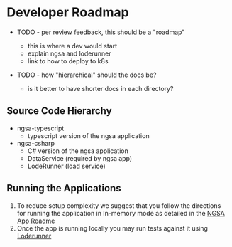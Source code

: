 # Developer Roadmap

- TODO - per review feedback, this should be a "roadmap"
  - this is where a dev would start
  - explain ngsa and loderunner
  - link to how to deploy to k8s

- TODO - how "hierarchical" should the docs be?
  - is it better to have shorter docs in each directory?

## Source Code Hierarchy

- ngsa-typescript
  - typescript version of the ngsa application
- ngsa-csharp
  - C# version of the ngsa application
  - DataService (required by ngsa app)
  - LodeRunner (load service)

## Running the Applications

1. To reduce setup complexity we suggest that you follow the directions for running the application in In-memory mode as detailed in the [NGSA App Readme](./ngsa-csharp/README.md)
2. Once the app is running locally you may run tests against it using [Loderunner](https://github.com/retaildevcrews/ngsa/blob/main/src/loderunner/README.md)
